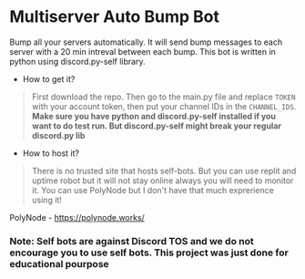 # Multiserver Auto Bump Bot

Bump all your servers automatically. It will send bump messages to each server with a 20 min intreval between each bump.
This bot is written in python using discord.py-self library.

- How to get it?
> First download the repo. Then go to the main.py file and replace `TOKEN` with your account token, then put your channel IDs in the `CHANNEL_IDS`. **Make sure you have python and discord.py-self installed if you want to do test run. But discord.py-self might break your regular discord.py lib**

- How to host it?
> There is no trusted site that hosts self-bots. But you can use replit and uptime robot but it will not stay online always you will need to monitor it. You can use PolyNode but I don't have that much exprerience using it!

PolyNode - https://polynode.works/

### Note: Self bots are against Discord TOS and we do not encourage you to use self bots. This project was just done for educational pourpose
